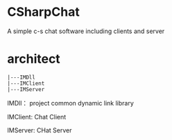 # CSharpChat
A simple c-s chat software including clients and server

# architect
```
|---IMDll
|---IMClient
|---IMServer
```

IMDll： project common dynamic link library

IMClient: Chat Client

IMServer: CHat Server
